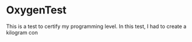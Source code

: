 # OxygenTest
This is a test to certify my programming level. In this test, I had to create a kilogram con        
